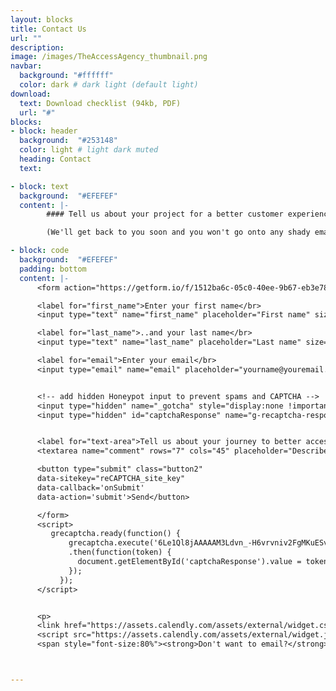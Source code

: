 ```yaml
---
layout: blocks
title: Contact Us
url: ""
description:
image: /images/TheAccessAgency_thumbnail.png
navbar:
  background: "#ffffff"
  color: dark # dark light (default light)
download:
  text: Download checklist (94kb, PDF)
  url: "#"
blocks:
- block: header
  background:  "#253148"
  color: light # light dark muted
  heading: Contact
  text:

- block: text
  background:  "#EFEFEF"
  content: |-
        #### Tell us about your project for a better customer experience.

        (We'll get back to you soon and you won't go onto any shady email lists)

- block: code
  background:  "#EFEFEF"
  padding: bottom
  content: |-
      <form action="https://getform.io/f/1512ba6c-05c0-40ee-9b67-eb3e78da2878" method="POST">

      <label for="first_name">Enter your first name</br>
      <input type="text" name="first_name" placeholder="First name" size="35" class="contact-text-input" required="required"></label></p>

      <label for="last_name">..and your last name</br>
      <input type="text" name="last_name" placeholder="Last name" size="35" class="contact-text-input" required="required"></label></p>

      <label for="email">Enter your email</br>
      <input type="email" name="email" placeholder="yourname@youremail.com" size="35" class="contact-text-input" required="required"></label></p>


      <!-- add hidden Honeypot input to prevent spams and CAPTCHA -->
      <input type="hidden" name="_gotcha" style="display:none !important">
      <input type="hidden" id="captchaResponse" name="g-recaptcha-response">


      <label for="text-area">Tell us about your journey to better access:</br>
      <textarea name="comment" rows="7" cols="45" placeholder="Describe your project and how better access and information can help..." class="contact-text-input" required="required"></textarea><p>

      <button type="submit" class="button2"
      data-sitekey="reCAPTCHA_site_key"
      data-callback='onSubmit'
      data-action='submit'>Send</button>

      </form>
      <script>
         grecaptcha.ready(function() {
             grecaptcha.execute('6Le1Ql8jAAAAAM3Ldvn_-H6vrvniv2FgMKuESv3g', {action: 'http://www.theaccessagency.com.au'})
             .then(function(token) {
               document.getElementById('captchaResponse').value = token;
             });
           });
      </script>


      <p>
      <link href="https://assets.calendly.com/assets/external/widget.css" rel="stylesheet">
      <script src="https://assets.calendly.com/assets/external/widget.js" type="text/javascript" async></script>
      <span style="font-size:80%"><strong>Don't want to email?</strong> Why not <a href="" onclick="Calendly.initPopupWidget({url: 'https://calendly.com/the-access-agency/initial-consult'});return false;">schedule a free 15 minute chat?</a>



---
```

